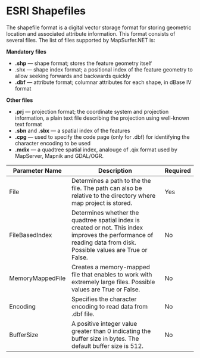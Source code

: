 # ESRI Shapefiles



The shapefile format is a digital vector storage format for storing geometric location and associated attribute information. This format consists of several files. The list of files supported by MapSurfer.NET is: 

**Mandatory files**

- **.shp** — shape format; stores the feature geometry itself
- .shx — shape index format; a positional index of the feature geometry to allow seeking forwards and backwards quickly
- **.dbf** — attribute format; columnar attributes for each shape, in dBase IV format


**Other files**

- **.prj** — projection format; the coordinate system and projection information, a plain text file describing the projection using well-known text format
- **.sbn** and **.sbx** — a spatial index of the features
- **.cpg** — used to specify the code page (only for .dbf) for identifying the character encoding to be used
- **.mdix** — a quadtree spatial index, analouge of .qix format used by MapServer, Mapnik and GDAL/OGR.


Parameter Name | Description | Required
------------ | ------------- | -------------
File | Determines a path to the the file. The path can also be relative to the directory where map project is stored. | Yes
FileBasedIndex | Determines whether the quadtree spatial index is created or not. This index improves the performance of reading data from disk. Possible values are True or False. | No
MemoryMappedFile | Creates a memory-mapped file that enables to work with extremely large files. Possible values are True or False. | No
Encoding | Specifies the character encoding to read data from .dbf file. | No
BufferSize | A positive integer value greater than 0 indicating the buffer size in bytes. The default buffer size is 512.| No